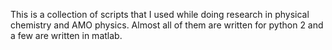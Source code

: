 This is a collection of scripts that I used while doing research in physical chemistry and AMO physics. Almost all of them are written for python 2 and a few are written in matlab.
